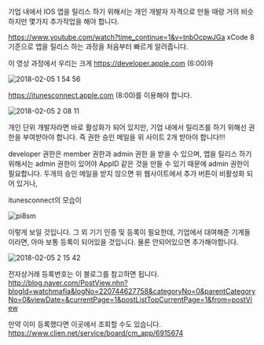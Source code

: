 기업 내에서 IOS 앱을 릴리스 하기 위해서는 
개인 개발자 자격으로 만들 때랑 거의 비슷하지만 몇가지 추가작업을 해야 합니다.

https://www.youtube.com/watch?time_continue=1&v=tnbOcpwJGa
xCode 8 기준으로 앱을 릴리스 하는 과정을 처음부터 빠르게 알려줍니다.

이 영상 과정에서 우리는 크게 
https://developer.apple.com (6:00)와

![2018-02-05 1 54 56](https://user-images.githubusercontent.com/25005610/35789166-9cf0c5ea-0a7d-11e8-93d4-d8508462504e.png)

https://itunesconnect.apple.com (8:00)를 이용해야 합니다.

![2018-02-05 2 08 11](https://user-images.githubusercontent.com/25005610/35789217-08e8e9f8-0a7e-11e8-82c1-40edca16cf7a.png)

개인 단위 개발자라면 바로 활성화가 되어 있지만,
기업 내에서 릴리즈를 하기 위해선 권한을 부여받아야 합니다. 즉 권한 승인 메일을 위 사이트 2개 받아야 합니다!!!

developer 권한은 member 권한과 admin 권한 을 받을 수 있으며, 앱을 릴리스 하기 위해서는 admin 권한이 있어야
AppID 같은 것을 만들 수 있기 때문에 admin 권한이 필요합니다.
두개의 승인 메일을 받지 않으면 위 웹사이트에서 추가 버튼이 비활성화 되어 있거나,

itunesconnect의 모습이

![pi8sm](https://user-images.githubusercontent.com/25005610/35789241-3bbf9f2a-0a7e-11e8-9c6a-dd97e4e191c9.png)

이렇게 보일 것입니다.
그 외 기기 인증 및 등록이 필요한데, 기업에서 대여해준 기계들이라면, 아마 보통 등록이 되어있을 것입니다. 물론 안되어있으면 추가해야합니다.

![2018-02-05 2 15 42](https://user-images.githubusercontent.com/25005610/35789403-54256fb2-0a7f-11e8-998e-899ea23b5c82.png)

전자상거래 등록번호는 이 블로그를 참고하면 됩니다.
http://blog.naver.com/PostView.nhn?blogId=watchmafia&logNo=220744627758&categoryNo=0&parentCategoryNo=0&viewDate=&currentPage=1&postListTopCurrentPage=1&from=postView

만약 이미 등록했다면 이곳에서 조회할 수도 있습니다.
https://www.clien.net/service/board/cm_app/6915674
